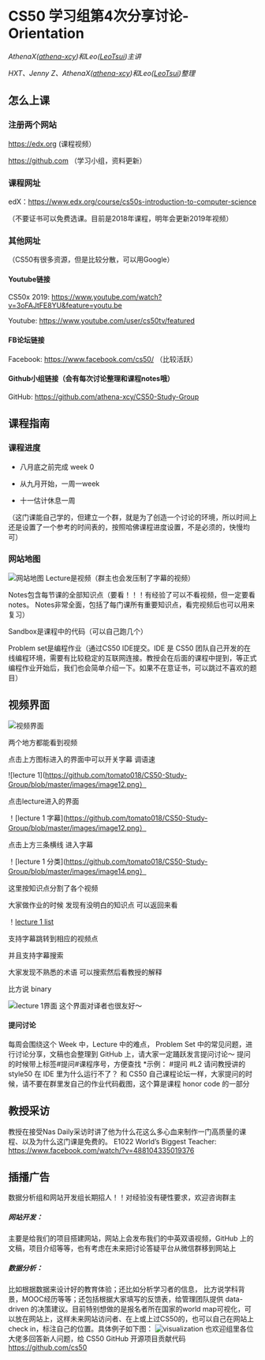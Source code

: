 # CS50 学习组第4次分享讨论-Orientation

_AthenaX([athena-xcy](https://github.com/athena-xcy))和Leo([LeoTsui](https://www.github.com/LeoTsui))主讲_

_HXT、Jenny Z、AthenaX([athena-xcy](https://github.com/athena-xcy))和Leo([LeoTsui](https://www.github.com/LeoTsui))整理_

## 怎么上课

### 注册两个网站
https://edx.org (课程视频）

https://github.com （学习小组，资料更新）

### 课程网址
edX：https://www.edx.org/course/cs50s-introduction-to-computer-science

（不要证书可以免费选课。目前是2018年课程，明年会更新2019年视频）

### 其他网址
（CS50有很多资源，但是比较分散，可以用Google）

#### Youtube链接
CS50x 2019: https://www.youtube.com/watch?v=3oFAJtFE8YU&feature=youtu.be

Youtube: https://www.youtube.com/user/cs50tv/featured

#### FB论坛链接

Facebook: https://www.facebook.com/cs50/ （比较活跃）

#### Github小组链接（会有每次讨论整理和课程notes哦）

GitHub: https://github.com/athena-xcy/CS50-Study-Group

## 课程指南

### 课程进度
- 八月底之前完成 week 0

- 从九月开始，一周一week

- 十一估计休息一周

（这门课能自己学的，但建立一个群，就是为了创造一个讨论的环境，所以时间上还是设置了一个参考的时间表的，按照哈佛课程进度设置，不是必须的，快慢均可）

### 网站地图
![网站地图](https://github.com/tomato018/CS50-Study-Group/blob/master/images/image10.png)
Lecture是视频（群主也会发压制了字幕的视频）

Notes包含每节课的全部知识点（要看！！！有经验了可以不看视频，但一定要看notes。 Notes非常全面，包括了每门课所有重要知识点，看完视频后也可以用来复习）

Sandbox是课程中的代码（可以自己跑几个）

Problem set是编程作业（通过CS50 IDE提交。IDE 是 CS50 团队自己开发的在线编程环境，需要有比较稳定的互联网连接。教授会在后面的课程中提到，等正式编程作业开始后，我们也会简单介绍一下。如果不在意证书，可以跳过不喜欢的题目）

## 视频界面
![视频界面](https://github.com/tomato018/CS50-Study-Group/blob/master/images/image11.png)

两个地方都能看到视频

点击上方图标进入的界面中可以开关字幕 调语速

![lecture 1](https://github.com/tomato018/CS50-Study-Group/blob/master/images/image12.png）

点击lecture进入的界面

！[lecture 1 字幕](https://github.com/tomato018/CS50-Study-Group/blob/master/images/image12.png）

点击上方三条横线 进入字幕

！[lecture 1 分类](https://github.com/tomato018/CS50-Study-Group/blob/master/images/image14.png）

这里按知识点分割了各个视频

大家做作业的时候 发现有没明白的知识点 可以返回来看

！[lecture 1 list](https://github.com/tomato018/CS50-Study-Group/blob/master/images/image15.png)

支持字幕跳转到相应的视频点

并且支持字幕搜索 

大家发现不熟悉的术语 可以搜索然后看教授的解释

比方说 binary

![lecture 1界面](https://github.com/tomato018/CS50-Study-Group/blob/master/images/image16.png)
这个界面对译者也很友好～

#### 提问讨论

每周会围绕这个 Week 中，Lecture 中的难点， Problem Set 中的常见问题，进行讨论分享，文稿也会整理到 GitHub 上，请大家一定踊跃发言提问讨论～
提问的时候带上标签#提问#课程序号，方便查找
*示例：
#提问 #L2 
请问教授讲的 style50 在 IDE 里为什么运行不了？
和 CS50 自己课程论坛一样，大家提问的时候，请不要在群里发自己的作业代码截图，这个算是课程 honor code 的一部分

## 教授采访

教授在接受Nas Daily采访时讲了他为什么花这么多心血来制作一门高质量的课程、以及为什么这门课是免费的。
E1022 World’s Biggest Teacher: 
https://www.facebook.com/watch/?v=488104335019376

## 插播广告
数据分析组和网站开发组长期招人！！对经验没有硬性要求，欢迎咨询群主
##### 网站开发：
主要是给我们的项目搭建网站，网站上会发布我们的中英双语视频，GitHub 上的文稿，项目介绍等等，也有考虑在未来把讨论答疑平台从微信群移到网站上
##### 数据分析：
比如根据数据来设计好的教育体验；还比如分析学习者的信息， 比方说学科背景，MOOC经历等等；还包括根据大家填写的反馈表，给管理团队提供 data-driven 的决策建议。目前特别想做的是报名者所在国家的world map可视化，可以放在网站上，这样未来网站访问者、在上或上过CS50的，也可以自己在网站上check in，标注自己的位置。具体例子如下图：
![visualization](https://github.com/tomato018/CS50-Study-Group/blob/master/images/image17.png)
也欢迎组里各位大佬多回答新人问题，给 CS50 GitHub 开源项目贡献代码 https://github.com/cs50
